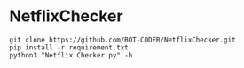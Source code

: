 # NetflixChecker
```
git clone https://github.com/BOT-CODER/NetflixChecker.git
pip install -r requirement.txt
python3 "Netflix Checker.py" -h
```
